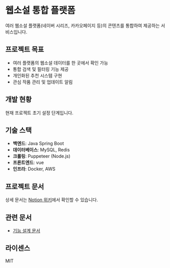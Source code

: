 # 웹소설 통합 플랫폼

여러 웹소설 플랫폼(네이버 시리즈, 카카오페이지 등)의 콘텐츠를 통합하여 제공하는 서비스입니다.

## 프로젝트 목표

- 여러 플랫폼의 웹소설 데이터를 한 곳에서 확인 가능
- 통합 검색 및 필터링 기능 제공
- 개인화된 추천 시스템 구현
- 관심 작품 관리 및 업데이트 알림

## 개발 현황

현재 프로젝트 초기 설정 단계입니다.

## 기술 스택

- **백엔드**: Java Spring Boot
- **데이터베이스**: MySQL, Redis
- **크롤링**: Puppeteer (Node.js)
- **프론트엔드**: vue 
- **인프라**: Docker, AWS

## 프로젝트 문서
상세 문서는 [Notion 위키]([https://www.notion.so/_-1c52816941e380dc9c04f340a601ab70?pvs=4])에서 확인할 수 있습니다.

## 관련 문서
- [기능 설계 문서]([https://www.notion.so/_-1c52816941e380dc9c04f340a601ab70?pvs=4)

## 라이센스

MIT
